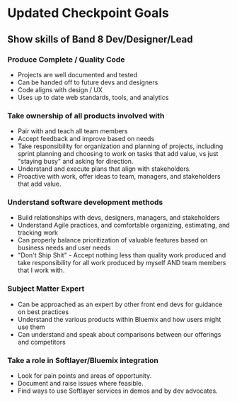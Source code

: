 # Updated Checkpoint Goals

## Show skills of Band 8 Dev/Designer/Lead
### Produce Complete / Quality Code
  - Projects are well documented and tested
  - Can be handed off to future devs and designers
  - Code aligns with design / UX
  - Uses up to date web standards, tools, and analytics

### Take ownership of all products involved with
  - Pair with and teach all team members
  - Accept feedback and improve based on needs
  - Take responsibility for organization and planning of projects, including sprint planning
   and choosing to work on tasks that add value, vs just "staying busy" and asking for direction.
  - Understand and execute plans that align with stakeholders.
  - Proactive with work, offer ideas to team, managers, and stakeholders that add value.

### Understand software development methods
  - Build relationships with devs, designers, managers, and stakeholders
  - Understand Agile practices, and comfortable organizing, estimating, and tracking work
  - Can properly balance prioritization of valuable features based on business needs and user needs
  - "Don't Ship Shit" - Accept nothing less than quality work produced and take responsibility for
    all work produced by myself AND team members that I work with.

### Subject Matter Expert
  - Can be approached as an expert by other front end devs for guidance on best practices
  - Understand the various products within Bluemix and how users might use them
  - Can understand and speak about comparisons between our offerings and competitors

### Take a role in Softlayer/Bluemix integration
 - Look for pain points and areas of opportunity.
 - Document and raise issues where feasible.
 - Find ways to use Softlayer services in demos and by dev advocates.
